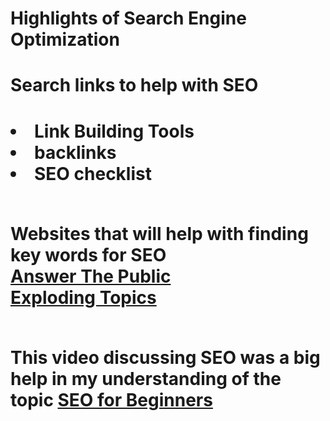 # Highlights of Search Engine Optimization
<meta charset="utf-8">
<meta name="description" content="This is a website that discusses SEO">
<meta name="viewport" content="width=device-width, initial-scale=1">
<meta name="keywords" content="SEO, help, tools">
<meta name="author" content="Jordan Hanks">
<h1>Search links to help with SEO<h1>
  
<li>Link Building Tools
<li>backlinks
<li>SEO checklist
<br>
  <br>
  
  Websites that will help with finding key words for SEO
  <br>
  <a href="https://answerthepublic.com/">Answer The Public</a>
<br>
  <a href="https://explodingtopics.com/">Exploding Topics</a>
  <br>
  <br>
  
  This video discussing SEO was a big help in my understanding of the topic <a href="https://www.youtube.com/watch?v=rpwD50v0Ubo">SEO for Beginners</a>
  
  
